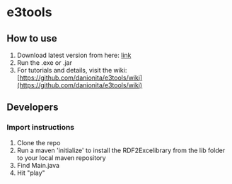 # e3tools

## How to use
1. Download latest version from here: [link](https://github.com/danionita/e3tools/releases/latest)
2. Run the .exe or .jar
3. For tutorials and details, visit the wiki: [https://github.com/danionita/e3tools/wiki](https://github.com/danionita/e3tools/wiki)

## Developers
### Import instructions
1. Clone the repo
2. Run a maven 'initialize' to install the RDF2Excelibrary from the lib folder to your local maven repository
3. Find Main.java
4. Hit "play"
